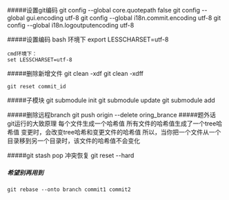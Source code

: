 

#####设置git编码
	git config --global core.quotepath false 
	git config --global gui.encoding utf-8
	git config --global i18n.commit.encoding utf-8 
	git config --global i18n.logoutputencoding utf-8 

#####设置编码
	bash 环境下
	export LESSCHARSET=utf-8

	cmd环境下：
	set LESSCHARSET=utf-8

#####删除新增文件
	git clean -xdf
	git clean -xdff

	git reset commit_id

#####子模块
	git submodule init
	git submodule update
	git submodule add <url> <path>

#####删除远程branch
	git push origin --delete oring_brance
#####题外话
	git运行的大致原理
	每个文件生成一个哈希值
	所有文件的哈希值生成了一个tree哈希值
	变更时，会改变tree哈希和变更文件的哈希值
	所以，当你把一个文件从一个目录移到另一个目录时，该文件的哈希值不会变化


#####git stash pop 冲突恢复
	git reset --hard

##### 希望别再用到
	git rebase --onto branch commit1 commit2